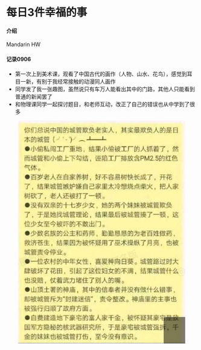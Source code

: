 # 每日3件幸福的事

#### 介绍
Mandarin HW

#### 记录0906
- 第一次上到美术课，观看了中国古代的画作（人物、山水、花鸟），感觉到耳目一新，有别于我经常接触的动漫同人画作
- 同学发了我一张趣图，虽然说只有车万人能看出其中的门路，其他人只能看到普通的新闻罢了
- 和物理课同学一起探讨题目，和老师互动，改正了自己的错误也从中学到了很多

<center><img src="../assets/Image/0906.png"></center>
